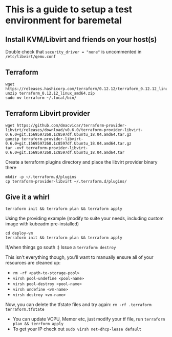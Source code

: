 # This is a guide to setup a test environment for baremetal

## Install KVM/Libvirt and friends on your host(s)

Double check that `security_driver = "none"` is uncommented in `/etc/libvirt/qemu.conf`

## Terraform

```
wget https://releases.hashicorp.com/terraform/0.12.12/terraform_0.12.12_linux_amd64.zip
unzip terraform_0.12.12_linux_amd64.zip
sudo mv terraform ~/.local/bin/
```

## Terraform Libvirt provider

```
wget https://github.com/dmacvicar/terraform-provider-libvirt/releases/download/v0.6.0/terraform-provider-libvirt-0.6.0+git.1569597268.1c8597df.Ubuntu_18.04.amd64.tar.gz
gunzip terraform-provider-libvirt-0.6.0+git.1569597268.1c8597df.Ubuntu_18.04.amd64.tar.gz
tar -xvf terraform-provider-libvirt-0.6.0+git.1569597268.1c8597df.Ubuntu_18.04.amd64.tar
```

Create a terraform plugins directory and place the libvirt provider binary  there

```
mkdir -p ~/.terraform.d/plugins
cp terraform-provider-libvirt ~/.terraform.d/plugins/
```

## Give it a whirl

`terraform init && terraform plan && terraform apply`


Using the providing example (modify to suite your needs, including custom image with kubeadm pre-installed)

```
cd deploy-vm
terraform init && terraform plan && terraform apply
```

If/when things go south :)
Issue a `terraform destroy`

This isn't everything though, you'll want to manually ensure all of your resources are cleaned up:
* `rm -rf <path-to-storage-pool>`
* `virsh pool-undefine <pool-name>`
* `virsh pool-destroy <pool-name>`
* `virsh undefine <vm-name>`
* `virsh destroy <vm-name>`

Now, you can delete the tfstate files and try again: `rm -rf .terraform terraform.tfstate`

* You can update VCPU, Memor etc, just modify your tf file, run `terraform plan && terrform apply`
* To get your IP check out `sudo virsh net-dhcp-lease default`
